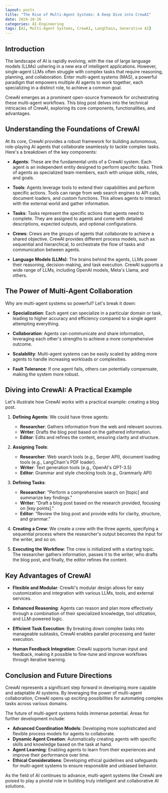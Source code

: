 ```yaml
---
layout: posts
title: "The Rise of Multi-Agent Systems: A Deep Dive into CrewAI"
date: 2024-10-26
categories: AI-Engineering
tags: [AI, Multi-Agent Systems, CrewAI, LangChain, Generative AI]
---
```


## Introduction

The landscape of AI is rapidly evolving, with the rise of large language models (LLMs) ushering in a new era of intelligent applications.  However,  single-agent LLMs often struggle with complex tasks that require reasoning, planning, and collaboration.  Enter multi-agent systems (MAS), a powerful paradigm that empowers multiple AI agents to work together, each specializing in a distinct role, to achieve a common goal. 

CrewAI emerges as a prominent open-source framework for orchestrating these multi-agent workflows.  This blog post delves into the technical intricacies of CrewAI, exploring its core components, functionalities, and advantages. 

## Understanding the Foundations of CrewAI

At its core, CrewAI provides a robust framework for building autonomous, role-playing AI agents that collaborate seamlessly to tackle complex tasks.  Here's a breakdown of the key components:

* **Agents**:  These are the fundamental units of a CrewAI system.  Each agent is an independent entity designed to perform specific tasks.  Think of agents as specialized team members, each with unique skills, roles, and goals.

* **Tools**: Agents leverage tools to extend their capabilities and perform specific actions.  Tools can range from web search engines to API calls, document loaders, and custom functions.  This allows agents to interact with the external world and gather information.

* **Tasks**:  Tasks represent the specific actions that agents need to complete.  They are assigned to agents and come with detailed descriptions, expected outputs, and optional configurations.

* **Crews**: Crews are the groups of agents that collaborate to achieve a shared objective.  CrewAI provides different process models, such as sequential and hierarchical, to orchestrate the flow of tasks and communication between agents.

* **Language Models (LLMs)**: The brains behind the agents, LLMs power their reasoning, decision-making, and task execution. CrewAI supports a wide range of LLMs, including OpenAI models, Meta's Llama, and others.

## The Power of Multi-Agent Collaboration

Why are multi-agent systems so powerful? Let's break it down:

* **Specialization**: Each agent can specialize in a particular domain or task, leading to higher accuracy and efficiency compared to a single agent attempting everything.

* **Collaboration**:  Agents can communicate and share information, leveraging each other's strengths to achieve a more comprehensive outcome.

* **Scalability**: Multi-agent systems can be easily scaled by adding more agents to handle increasing workloads or complexities.

* **Fault Tolerance**: If one agent fails, others can potentially compensate, making the system more robust.

## Diving into CrewAI: A Practical Example

Let's illustrate how CrewAI works with a practical example: creating a blog post.

1. **Defining Agents**: We could have three agents:
    * **Researcher**:  Gathers information from the web and relevant sources.
    * **Writer**:  Drafts the blog post based on the gathered information.
    * **Editor**:  Edits and refines the content, ensuring clarity and structure.

2. **Assigning Tools**: 
    * **Researcher**:  Web search tools (e.g., Serper API), document loading tools (e.g., LangChain's PDF loader).
    * **Writer**:  Text generation tools (e.g., OpenAI's GPT-3.5)
    * **Editor**:  Grammar and style checking tools (e.g., Grammarly API)

3. **Defining Tasks**:
    * **Researcher**:  "Perform a comprehensive search on [topic] and summarize key findings."
    * **Writer**: "Draft a blog post based on the research provided, focusing on [key points]."
    * **Editor**: "Review the blog post and provide edits for clarity, structure, and grammar."

4. **Creating a Crew**: We create a crew with the three agents, specifying a sequential process where the researcher's output becomes the input for the writer, and so on.

5. **Executing the Workflow**: The crew is initialized with a starting topic. The researcher gathers information, passes it to the writer, who drafts the blog post, and finally, the editor refines the content.

## Key Advantages of CrewAI

* **Flexible and Modular**:  CrewAI's modular design allows for easy customization and integration with various LLMs, tools, and external services.

* **Enhanced Reasoning**:  Agents can reason and plan more effectively through a combination of their specialized knowledge, tool utilization, and LLM-powered logic.

* **Efficient Task Execution**:  By breaking down complex tasks into manageable subtasks, CrewAI enables parallel processing and faster execution.

* **Human Feedback Integration**: CrewAI supports human input and feedback, making it possible to fine-tune and improve workflows through iterative learning.

## Conclusion and Future Directions

CrewAI represents a significant step forward in developing more capable and adaptable AI systems. By leveraging the power of multi-agent collaboration, CrewAI opens up exciting possibilities for automating complex tasks across various domains.

The future of multi-agent systems holds immense potential.  Areas for further development include:

* **Advanced Coordination Models**:  Developing more sophisticated and flexible process models for agents to collaborate.
* **Dynamic Agent Creation**:  Automatically creating agents with specific skills and knowledge based on the task at hand.
* **Agent Learning**:  Enabling agents to learn from their experiences and improve their performance over time.
* **Ethical Considerations**:  Developing ethical guidelines and safeguards for multi-agent systems to ensure responsible and unbiased behavior.

As the field of AI continues to advance, multi-agent systems like CrewAI are poised to play a pivotal role in building truly intelligent and collaborative AI solutions.